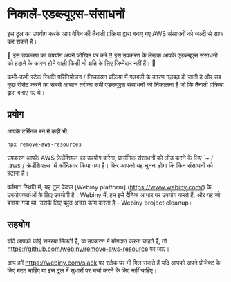 # निकालें-एडब्ल्यूएस-संसाधनों

इस टूल का उपयोग करके आप वेबिन की तैनाती प्रक्रिया द्वारा बनाए गए AWS संसाधनों को जल्दी से साफ कर सकते हैं।

🚨 इस उपकरण का उपयोग अपने जोखिम पर करें !! इस उपकरण के लेखक आपके एडब्ल्यूएस संसाधनों को हटाने के कारण होने वाली किसी भी क्षति के लिए जिम्मेदार नहीं हैं। 🚨

कभी-कभी स्टैक स्थिति परिनियोजन / निष्कासन प्रक्रिया में गड़बड़ी के कारण गड़बड़ हो जाती है और सब कुछ रीसेट करने का सबसे आसान तरीका सभी एडब्ल्यूएस संसाधनों को निकालना है जो कि तैनाती प्रक्रिया द्वारा बनाए गए थे।

## प्रयोग

आपके टर्मिनल रन में कहीं भी:

```bash
npx remove-aws-resources
```

उपकरण आपके AWS क्रेडेंशियल का उपयोग करेगा, प्रासंगिक संसाधनों को लोड करने के लिए `~ / .aws / क्रेडेंशियल्स 'में कॉन्फ़िगर किया गया है। फिर आपको यह चुनना होगा कि किन संसाधनों को हटाना है।


वर्तमान स्थिति में, यह टूल केवल [Webiny platform] (https://www.webiny.com/) के उपयोगकर्ताओं के लिए उपयोगी है। Webiny में, हम इसे दैनिक आधार पर उपयोग करते हैं, और यह जो बनाया गया था, उसके लिए बहुत अच्छा काम करता है - Webiny project cleanup।

## सहयोग

यदि आपको कोई समस्या मिलती है, या उपकरण में योगदान करना चाहते हैं, तो https://github.com/webiny/remove-aws-resource पर जाएं।

आप हमें https://webiny.com/slack पर स्लैक पर भी मिल सकते हैं यदि आपको अपने प्रोजेक्ट के लिए मदद चाहिए या इस टूल में सुधारों पर चर्चा करने के लिए नहीं चाहिए।
